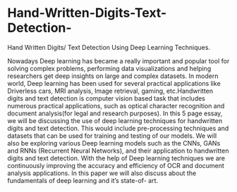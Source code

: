 # Hand-Written-Digits-Text-Detection-
Hand Written Digits/ Text Detection Using Deep Learning Techniques.

Nowadays Deep learning has became a really important and popular tool for solving complex problems, performing data visualizations and helping researchers get deep insights on large and complex datasets. In modern world, Deep learning has been used for several practical applications like Driverless cars, MRI analysis, Image retrieval, gaming, etc.Handwritten digits and text detection is computer vision based task that includes numerous practical applications, such as optical character recognition and document analysis(for legal and research purposes).
In this 5 page essay, we will be discussing the use of deep learning techniques for handwritten digits and text detection. This would include pre-processing techniques and datasets that can be used for training and testing of our models. We will also be exploring various Deep learning models such as the CNNs, GANs and RNNs (Recurrent Neural Networks), and their application to handwritten digits and text detection.
With the help of Deep learning techniques we are continuously improving the accuracy and efficiency of OCR and document analysis applications.
In this paper we will also discuss about the fundamentals of deep learning and it’s state-of- art.
